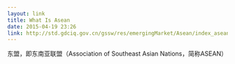 ```yaml
---
layout: link
title: What Is Asean
date: 2015-04-19 23:26
link: http://std.gdciq.gov.cn/gssw/res/emergingMarket/Asean/index_asean.html
---
```


东盟，即东南亚联盟（Association of Southeast Asian Nations，简称ASEAN）

